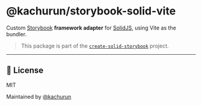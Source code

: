 # @kachurun/storybook-solid-vite

Custom [Storybook](https://storybook.js.org/) **framework adapter** for [SolidJS](https://www.solidjs.com/), using Vite as the bundler.

> This package is part of the [`create-solid-storybook`](https://github.com/kachurun/create-solid-storybook) project.

---

## 📖 License

MIT

Maintained by [@kachurun](https://github.com/kachurun)
